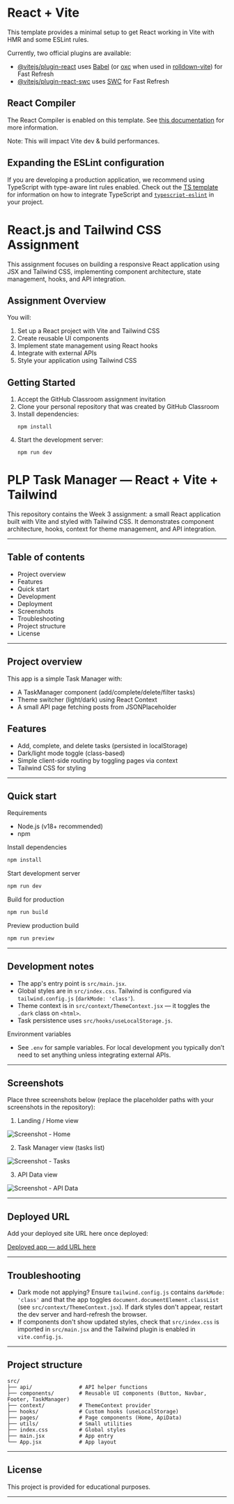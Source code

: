 # React + Vite

This template provides a minimal setup to get React working in Vite with HMR and some ESLint rules.

Currently, two official plugins are available:

- [@vitejs/plugin-react](https://github.com/vitejs/vite-plugin-react/blob/main/packages/plugin-react) uses [Babel](https://babeljs.io/) (or [oxc](https://oxc.rs) when used in [rolldown-vite](https://vite.dev/guide/rolldown)) for Fast Refresh
- [@vitejs/plugin-react-swc](https://github.com/vitejs/vite-plugin-react/blob/main/packages/plugin-react-swc) uses [SWC](https://swc.rs/) for Fast Refresh

## React Compiler

The React Compiler is enabled on this template. See [this documentation](https://react.dev/learn/react-compiler) for more information.

Note: This will impact Vite dev & build performances.

## Expanding the ESLint configuration

If you are developing a production application, we recommend using TypeScript with type-aware lint rules enabled. Check out the [TS template](https://github.com/vitejs/vite/tree/main/packages/create-vite/template-react-ts) for information on how to integrate TypeScript and [`typescript-eslint`](https://typescript-eslint.io) in your project.


# React.js and Tailwind CSS Assignment

This assignment focuses on building a responsive React application using JSX and Tailwind CSS, implementing component architecture, state management, hooks, and API integration.

## Assignment Overview

You will:
1. Set up a React project with Vite and Tailwind CSS
2. Create reusable UI components
3. Implement state management using React hooks
4. Integrate with external APIs
5. Style your application using Tailwind CSS

## Getting Started

1. Accept the GitHub Classroom assignment invitation
2. Clone your personal repository that was created by GitHub Classroom
3. Install dependencies:
   ```
   npm install
   ```
4. Start the development server:
   ```
   npm run dev
   ```

# PLP Task Manager — React + Vite + Tailwind

This repository contains the Week 3 assignment: a small React application built with Vite and styled with Tailwind CSS. It demonstrates component architecture, hooks, context for theme management, and API integration.

---

## Table of contents

- Project overview
- Features
- Quick start
- Development
- Deployment
- Screenshots
- Troubleshooting
- Project structure
- License

---

## Project overview

This app is a simple Task Manager with:

- A TaskManager component (add/complete/delete/filter tasks)
- Theme switcher (light/dark) using React Context
- A small API page fetching posts from JSONPlaceholder

## Features

- Add, complete, and delete tasks (persisted in localStorage)
- Dark/light mode toggle (class-based)
- Simple client-side routing by toggling pages via context
- Tailwind CSS for styling

---

## Quick start

Requirements

- Node.js (v18+ recommended)
- npm

Install dependencies

```powershell
npm install
```

Start development server

```powershell
npm run dev
```

Build for production

```powershell
npm run build
```

Preview production build

```powershell
npm run preview
```

---

## Development notes

- The app's entry point is `src/main.jsx`.
- Global styles are in `src/index.css`. Tailwind is configured via `tailwind.config.js` (`darkMode: 'class'`).
- Theme context is in `src/context/ThemeContext.jsx` — it toggles the `.dark` class on `<html>`.
- Task persistence uses `src/hooks/useLocalStorage.js`.

Environment variables

- See `.env` for sample variables. For local development you typically don’t need to set anything unless integrating external APIs.

---

## Screenshots

Place three screenshots below (replace the placeholder paths with your screenshots in the repository):

1) Landing / Home view

![Screenshot - Home](./screenshots/home.png)

2) Task Manager view (tasks list)

![Screenshot - Tasks](./screenshots/tasks.png)

3) API Data view

![Screenshot - API Data](./screenshots/api.png)

---

## Deployed URL

Add your deployed site URL here once deployed:

[Deployed app — add URL here](https://your-deployed-url.example.com)

---

## Troubleshooting

- Dark mode not applying? Ensure `tailwind.config.js` contains `darkMode: 'class'` and that the app toggles `document.documentElement.classList` (see `src/context/ThemeContext.jsx`). If dark styles don't appear, restart the dev server and hard-refresh the browser.
- If components don't show updated styles, check that `src/index.css` is imported in `src/main.jsx` and the Tailwind plugin is enabled in `vite.config.js`.

---

## Project structure

```
src/
├── api/               # API helper functions
├── components/        # Reusable UI components (Button, Navbar, Footer, TaskManager)
├── context/           # ThemeContext provider
├── hooks/             # Custom hooks (useLocalStorage)
├── pages/             # Page components (Home, ApiData)
├── utils/             # Small utilities
├── index.css          # Global styles
├── main.jsx           # App entry
└── App.jsx            # App layout
```

---

## License

This project is provided for educational purposes.

---